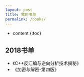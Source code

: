 ```yaml
---
layout: post
title: 我的书单
permalink: /books/
---
```


* content
{:toc}


2018书单
-----------------------------------------------------------------

+ 《C++反汇编与逆向分析技术揭秘》
+ 《加密与解密-第四版》
